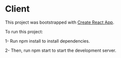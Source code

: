 # Client

This project was bootstrapped with [Create React App](https://github.com/facebookincubator/create-react-app).

To run this project:

1- Run npm install to install dependencies.

2- Then, run npm start to start the development server.
